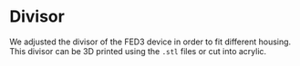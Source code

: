 # Divisor

We adjusted the divisor of the FED3 device in order to fit different housing. This divisor can be 3D printed using the `.stl` files or cut into acrylic.
